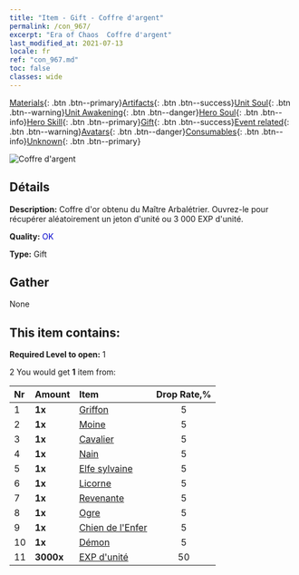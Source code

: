 ```yaml
---
title: "Item - Gift - Coffre d'argent"
permalink: /con_967/
excerpt: "Era of Chaos  Coffre d'argent"
last_modified_at: 2021-07-13
locale: fr
ref: "con_967.md"
toc: false
classes: wide
---
```

 [Materials](/ItemsFR/){: .btn .btn--primary}[Artifacts](/ItemsFR/Artifacts/){: .btn .btn--success}[Unit Soul](/ItemsFR/UnitSoul/){: .btn .btn--warning}[Unit Awakening](/ItemsFR/UnitAwakening/){: .btn .btn--danger}[Hero Soul](/ItemsFR/HeroSoul/){: .btn .btn--info}[Hero Skill](/ItemsFR/HeroSkill/){: .btn .btn--primary}[Gift](/ItemsFR/Gift/){: .btn .btn--success}[Event related](/ItemsFR/Events/){: .btn .btn--warning}[Avatars](/ItemsFR/Avatars/){: .btn .btn--danger}[Consumables](/ItemsFR/Consumables/){: .btn .btn--info}[Unknown](/ItemsFR/Unknown/){: .btn .btn--primary}

 ![Coffre d'argent](/images/t/i_50002.png)

## Détails
 **Description:** Coffre d'or obtenu du Maître Arbalétrier. Ouvrez-le pour récupérer aléatoirement un jeton d'unité ou 3 000 EXP d'unité.

 **Quality:** <span style="color: #0000CD">OK</span>

 **Type:** Gift

## Gather

  None

## This item contains:

 **Required Level to open:** 1

 2 You would get **1** item  from:

  | Nr | Amount |     Item    | Drop Rate,% |
  |:---|:-------|:------------|:---------:|
  | 1 |  **1x** | [Griffon](/ItemsFR/unt_192/) | 5 | 
  | 2 |  **1x** | [Moine](/ItemsFR/unt_194/) | 5 | 
  | 3 |  **1x** | [Cavalier ](/ItemsFR/unt_195/) | 5 | 
  | 4 |  **1x** | [Nain](/ItemsFR/unt_200/) | 5 | 
  | 5 |  **1x** | [Elfe sylvaine](/ItemsFR/unt_201/) | 5 | 
  | 6 |  **1x** | [Licorne](/ItemsFR/unt_204/) | 5 | 
  | 7 |  **1x** | [Revenante](/ItemsFR/unt_210/) | 5 | 
  | 8 |  **1x** | [Ogre](/ItemsFR/unt_220/) | 5 | 
  | 9 |  **1x** | [Chien de l'Enfer](/ItemsFR/unt_228/) | 5 | 
  | 10 |  **1x** | [Démon](/ItemsFR/unt_229/) | 5 | 
  | 11 |  **3000x** | [EXP d'unité](/ItemsFR/con_902/) | 50 | 
